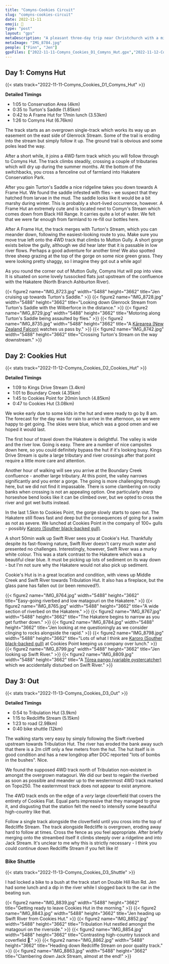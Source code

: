 ```yaml
---
title: "Comyns-Cookies Circuit"
slug: "comyns-cookies-circuit"
date: 2022-11-11
emoji: 🥾
type: "post"
layout: "gps"
metaDescription: "A pleasant three-day trip near Christchurch with a mix of high country terrain and river walking."
metaImage: "IMG_8784.jpg"
people: ["Finn", "Jen"]
gpxFiles: ["2022-11-11-Comyns_Cookies_D1_Comyns_Hut.gpx","2022-11-12-Comyns_Cookies_D2_Cookies_Hut.gpx","2022-11-13-Comyns_Cookies_D3_Out.gpx","2022-11-13-Comyns_Cookies_D3_Shuttle.gpx"]
---
```


## Day 1: Comyns Hut
{{< stats track="2022-11-11-Comyns_Cookies_D1_Comyns_Hut" >}}

__Detailed Timings__

- 1:05 to Conservation Area (4km)
- 0:35 to Turton's Saddle (1.85km)
- 0:42 to A Frame Hut for 17min lunch (3.53km)
- 1:26 to Comyns Hut (6.76km)

The track starts as an overgrown single-track which works its way up an easement on the east side of Glenrock Stream. Some of the trail is eroding into the stream but simply follow it up. The ground trail is obvious and some poles lead the way.

After a short while, it joins a 4WD farm track which you will follow through to Comyns Hut. The track climbs steadily, crossing a couple of tributaries which will dry up during the summer months. At the bottom of the switchbacks, you cross a fenceline out of farmland into Hakatere Conservation Park.

After you gain Turton's Saddle a nice ridgeline takes you down towards A Frame Hut. We found the saddle infested with flies - we suspect that they hatched from larvae in the mud. The saddle looks like it would be a bit marshy during winter. This is probably a short-lived occurrence, however. A Frame Hut an extremely cute and is located next to Comyn's Stream which comes down from Black Hill Range. It carries quite a lot of water. We felt that we were far enough from farmland to re-fill our bottles here.

After A Frame Hut, the track merges with Turton's Stream, which you can meander down, following the easiest-looking route to you. Make sure you move true left onto the 4WD track that climbs to Mutton Gully. A short gorge exists below the gully, although we did hear later that it is passable in low river flows. Perhaps a good adventure for another time! We also spotted three sheep grazing at the top of the gorge on some nice green grass. They were looking pretty shaggy, so I imagine they got out a while ago!

As you round the corner out of Mutton Gully, Comyns Hut will pop into view. It is situated on some lovely tussocked flats just upstream of the confluence with the Hakatere (North Branch Ashburton River).

{{< figure2 name="IMG_8723.jpg" width="5488" height="3662" title="Jen cruising up towards Turton's Saddle." >}}
{{< figure2 name="IMG_8728.jpg" width="5488" height="3662" title="Looking down Glenrock Stream from Turton's Saddle with the Wilberforce in the distance." >}}
{{< figure2 name="IMG_8729.jpg" width="5488" height="3662" title="Motoring along Turton's Saddle being assaulted by flies." >}}
{{< figure2 name="IMG_8735.jpg" width="5488" height="3662" title="A [Kārearea (New Zealand Falcon)](https://www.nzbirdsonline.org.nz/species/new-zealand-falcon) watches us pass by." >}}
{{< figure2 name="IMG_8742.jpg" width="5488" height="3662" title="Crossing Turton's Stream on the way downstream." >}}

## Day 2: Cookies Hut
{{< stats track="2022-11-12-Comyns_Cookies_D2_Cookies_Hut" >}}

__Detailed Timings__

- 1:09 to Kings Drive Stream (3.4km)
- 1:01 to Boundary Creek (4.35km)
- 1:45 to Cookies Point for 20min lunch (4.85km)
- 0:47 to Cookies Hut (3.08km)

We woke early due to some kids in the hut and were ready to go by 8 am. The forecast for the day was for rain to arrive in the afternoon, so we were happy to get going. The skies were blue, which was a good omen and we hoped it would last.

The first hour of travel down the Hakatere is delightful. The valley is wide and the river low. Going is easy. There are a number of nice campsites down here, so you could definitely bypass the hut if it's looking busy. Kings Drive Stream is quite a large tributary and river crossings after that point require a little more care and attention.

Another hour of walking will see you arrive at the Boundary Creek confluence - another large tributary. At this point, the valley narrows significantly and you enter a gorge. The going is more challenging through here, but we did not find it impassable. There is some clambering on rocky banks when crossing is not an appealing option. One particularly sharp horseshoe bend looks like it can be climbed over, but we opted to cross the river and got wet butts instead.

In the last 1.5km to Cookies Point, the gorge slowly starts to open out. The Hakatere still flows fast and deep but the consequences of going for a swim as not as severe. We lunched at Cookies Point in the company of 100+ gulls - possibly [Karoro (Souther black-backed gull)](https://www.nzbirdsonline.org.nz/species/southern-black-backed-gull).

A short 50min walk up Swift River sees you at Cookie's Hut. Thankfully despite its fast-flowing nature, Swift River doesn't carry much water and presented no challenges. Interestingly, however, Swift River was a murky white colour. This was a stark contrast to the Hakatere which was a beautiful clear blue. It must be picking up lots of sediment on its way down - but I'm not sure why the Hakatere would not also pick up sediment.

Cookie's Hut is in a great location and condition, with views up Middle Creek and Swift River towards Tribulation Hut. It also has a fireplace, but the glass pane has fallen out (or been removed?).

{{< figure2 name="IMG_8764.jpg" width="5488" height="3662" title="Easy-going riverbed and low matagouri on the Hakatere." >}}
{{< figure2 name="IMG_8765.jpg" width="5488" height="3662" title="A wide section of riverbed on the Hakatere." >}}
{{< figure2 name="IMG_8767.jpg" width="5488" height="3662" title="The Hakatere begins to narrow as you get further down." >}}
{{< figure2 name="IMG_8784.jpg" width="5488" height="3662" title="Jen looking at me questioningly as we consider clinging to rocks alongside the rapid." >}}
{{< figure2 name="IMG_8798.jpg" width="5488" height="3662" title="Lots of what I think are [Karoro (Souther black-backed gull)](https://www.nzbirdsonline.org.nz/species/southern-black-backed-gull) at Cookies Point keeping us company over lunch." >}}
{{< figure2 name="IMG_8799.jpg" width="5488" height="3662" title="Jen looking up Swift River." >}}
{{< figure2 name="IMG_8809.jpg" width="5488" height="3662" title="A [Tōrea pango (variable oystercatcher)](https://www.nzbirdsonline.org.nz/species/variable-oystercatcher) which we accidentally disturbed on Swift River." >}}

## Day 3: Out
{{< stats track="2022-11-13-Comyns_Cookies_D3_Out" >}}

__Detailed Timings__

- 0:54 to Tribulation Hut (3.9km)
- 1:15 to Redcliffe Stream (5.15km)
- 1:23 to road (2.98km)
- 0:40 bike shuttle (12km)

The walking starts very easy by simply following the Siwft riverbed upstream towards Tribulation Hut. The river has eroded the bank away such that there is a 2m cliff only a few meters from the hut. The hut itself is in good condition and has a new longdrop after DOC reported "lots of bombs in the bushes". Nice.

We found the supposed 4WD track north of Tribulation non-existent in amongst the overgrown matagouri. We did our best to regain the riverbed as soon as possible and meander up to the westernmost 4WD track marked on Topo250. The easternmost track does not appear to exist anymore.

The 4WD track ends on the edge of a _very_ large cloverfield that covers the entirety of Cookies Flat. Equal parts impressive that they managed to grow it, and disgusting that the station felt the need to intensify some beautiful high-country like that.

Follow a single track alongside the cloverfield until you cross into the top of Redcliffe Stream. The track alongside Redcliffe is overgrown, eroding away hard to follow at times. Cross the fence as you feel appropriate. After briefly merging onto the streambed itself it climbs steeply over a ridgeline and into Jack Stream. It's unclear to me why this is strictly necessary - I think you could continue down Redcliffe Stream if you felt like it!

### Bike Shuttle

{{< stats track="2022-11-13-Comyns_Cookies_D3_Shuttle" >}}

I had locked a bike to a bush at the track start on Double Hill Run Rd. Jen had some lunch and a dip in the river while I slogged back to the car in the beating sun.

{{< figure2 name="IMG_8839.jpg" width="5488" height="3662" title="Getting ready to leave Cookies Hut in the morning." >}}
{{< figure2 name="IMG_8843.jpg" width="5488" height="3662" title="Jen heading up Swift River from Cookies Hut." >}}
{{< figure2 name="IMG_8852.jpg" width="5488" height="3662" title="Tribulation Hut nestled amongst the matagouri on the riverside." >}}
{{< figure2 name="IMG_8854.jpg" width="5488" height="3662" title="Contrasting high-country tussock and coverfield 🤢." >}}
{{< figure2 name="IMG_8862.jpg" width="5488" height="3662" title="Heading down Redcliffe Stream on poor quality track." >}}
{{< figure2 name="IMG_8863.jpg" width="5488" height="3662" title="Clambering down Jack Stream, almost at the end!" >}}
